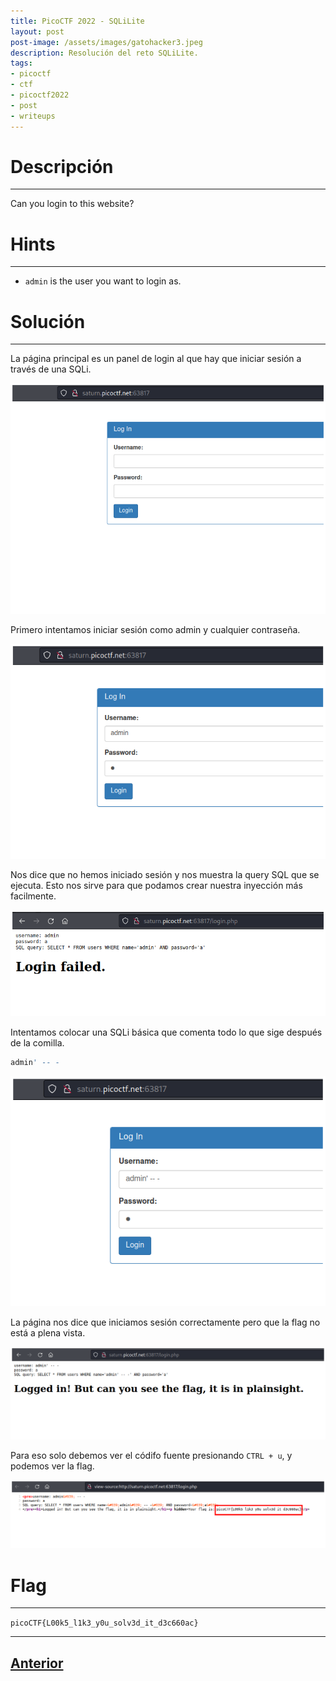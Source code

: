 ```yaml
---
title: PicoCTF 2022 - SQLiLite
layout: post
post-image: /assets/images/gatohacker3.jpeg 
description: Resolución del reto SQLiLite. 
tags:
- picoctf
- ctf
- picoctf2022
- post
- writeups
---
```

# Descripción
---

Can you login to this website?


# Hints
---

- `admin` is the user you want to login as.


# Solución
---

La página principal es un panel de login al que hay que iniciar sesión a través de una SQLi.

![](/assets/images/images-picoctf-2022/sqlilite-1.png)

Primero intentamos iniciar sesión como admin y cualquier contraseña.

![](/assets/images/images-picoctf-2022/sqlilite-2.png)

Nos dice que no hemos iniciado sesión y nos muestra la query SQL que se ejecuta. Esto nos sirve para que podamos crear nuestra inyección más facilmente.

![](/assets/images/images-picoctf-2022/sqlilite-3.png)

Intentamos colocar una SQLi básica que comenta todo lo que sige después de la comilla.

```SQL
admin' -- -
```

![](/assets/images/images-picoctf-2022/sqlilite-4.png)

La página nos dice que iniciamos sesión correctamente pero que la flag no está a plena vista.

![](/assets/images/images-picoctf-2022/sqlilite-5.png)

Para eso solo debemos ver el códifo fuente presionando `CTRL + u`, y podemos ver la flag.

![](/assets/images/images-picoctf-2022/sqlilite-6.png)


# Flag
---

`picoCTF{L00k5_l1k3_y0u_solv3d_it_d3c660ac}`

---

## [Anterior](/blog/SQL-Direct)
